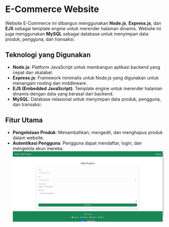 # E-Commerce Website

Website E-Commerce ini dibangun menggunakan **Node.js**, **Express.js**, dan **EJS** sebagai template engine untuk merender halaman dinamis. Website ini juga menggunakan **MySQL** sebagai database untuk menyimpan data produk, pengguna, dan transaksi.

## Teknologi yang Digunakan

- **Node.js**: Platform JavaScript untuk membangun aplikasi backend yang cepat dan skalabel.
- **Express.js**: Framework minimalis untuk Node.js yang digunakan untuk menangani routing dan middleware.
- **EJS (Embedded JavaScript)**: Template engine untuk merender halaman dinamis dengan data yang berasal dari backend.
- **MySQL**: Database relasional untuk menyimpan data produk, pengguna, dan transaksi.

## Fitur Utama

- **Pengelolaan Produk**: Menambahkan, mengedit, dan menghapus produk dalam website.
- **Autentikasi Pengguna**: Pengguna dapat mendaftar, login, dan mengelola akun mereka.
![example Apps](./8.mysql.png)